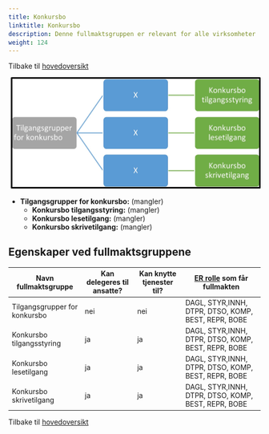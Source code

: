 ```yaml
---
title: Konkursbo
linktitle: Konkursbo
description: Denne fullmaktsgruppen er relevant for alle virksomheter
weight: 124
---
```

Tilbake til [hovedoversikt](/authorization/modules/accessgroups/type-accessgroups/versjon-2/#oversikt-over-fullmaktsgrupper)


![Konkursbo](konk.jpg "Konkursbo")
- **Tilgangsgrupper for konkursbo:** (mangler)
	- **Konkursbo tilgangsstyring:** (mangler)
	- **Konkursbo lesetilgang:** (mangler)
	- **Konkursbo skrivetilgang:** (mangler)

## Egenskaper ved fullmaktsgruppene
|Navn fullmaktsgruppe|Kan delegeres til ansatte?|Kan knytte tjenester til?|[ER rolle](/authorization/modules/accessgroups/register_er/#rolletyper-fra-enhetsregisteret) som får fullmakten|
|---|---|---|---|
|Tilgangsgrupper for konkursbo|nei|nei|DAGL, STYR,INNH, DTPR, DTSO, KOMP, BEST, REPR, BOBE|
|Konkursbo tilgangsstyring|ja|ja|DAGL, STYR,INNH, DTPR, DTSO, KOMP, BEST, REPR, BOBE|
|Konkursbo lesetilgang|ja|ja|DAGL, STYR,INNH, DTPR, DTSO, KOMP, BEST, REPR, BOBE|
|Konkursbo skrivetilgang|ja|ja|DAGL, STYR,INNH, DTPR, DTSO, KOMP, BEST, REPR, BOBE|

Tilbake til [hovedoversikt](/authorization/modules/accessgroups/type-accessgroups/versjon-2/#oversikt-over-fullmaktsgrupper)